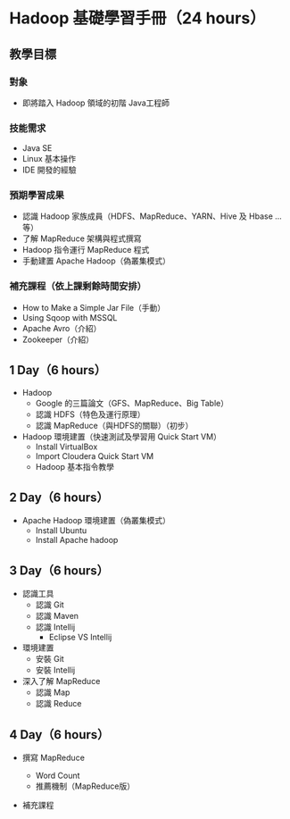 # Hadoop 基礎學習手冊（24 hours）

## 教學目標

### 對象

* 即將踏入 Hadoop 領域的初階 Java工程師

### 技能需求

* Java SE
* Linux 基本操作
* IDE 開發的經驗

### 預期學習成果

* 認識 Hadoop 家族成員（HDFS、MapReduce、YARN、Hive 及 Hbase ...等）
* 了解 MapReduce 架構與程式撰寫
* Hadoop 指令運行 MapReduce 程式
* 手動建置 Apache Hadoop（偽叢集模式）

### 補充課程（依上課剩餘時間安排）

* How to Make a Simple Jar File（手動）
* Using Sqoop with MSSQL
* Apache Avro（介紹）
* Zookeeper（介紹）

## 1 Day（6 hours）

* Hadoop
	* Google 的三篇論文（GFS、MapReduce、Big Table）
	* 認識 HDFS（特色及運行原理）
	* 認識 MapReduce（與HDFS的關聯）（初步）
* Hadoop 環境建置（快速測試及學習用 Quick Start VM）
	* Install VirtualBox
	* Import Cloudera Quick Start VM
	* Hadoop 基本指令教學

## 2 Day（6 hours）

* Apache Hadoop 環境建置（偽叢集模式）
	* Install Ubuntu
	* Install Apache hadoop
	
## 3 Day（6 hours）

* 認識工具
	* 認識 Git
	* 認識 Maven
	* 認識 Intellij
		* Eclipse VS Intellij
* 環境建置
	* 安裝 Git
	* 安裝 Intellij
* 深入了解 MapReduce
	* 認識 Map
	* 認識 Reduce

## 4 Day（6 hours）

* 撰寫 MapReduce
	* Word Count
	* 推薦機制（MapReduce版）

* 補充課程